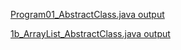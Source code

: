 [Program01_AbstractClass.java output](https://github.com/rashmitha006/Java-Programs-With-Outputs/blob/main/program1.png)

[1b_ArrayList_AbstractClass.java output](https://github.com/rashmitha006/Java-Programs-With-Outputs/blob/main/1ba.png/1bb.png) 

